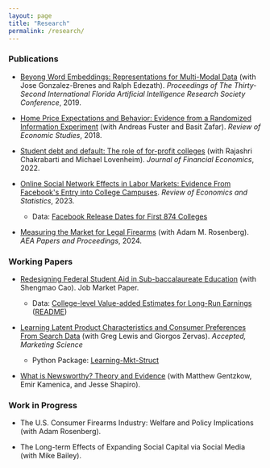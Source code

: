 ```yaml
---
layout: page
title: "Research"
permalink: /research/
---
```


### Publications

- [Beyong Word Embeddings: Representations for Multi-Modal Data](https://www.aaai.org/ocs/index.php/FLAIRS/FLAIRS19/paper/viewFile/18294/17411) (with Jose Gonzalez-Brenes and Ralph Edezath). _Proceedings of The Thirty-Second International Florida Artificial Intelligence Research Society Conference_, 2019.

- [Home Price Expectations and Behavior: Evidence from a Randomized Information Experiment](https://www.restud.com/paper/home-price-expectations-and-behavior-evidence-from-a-randomized-information-experiment/) (with Andreas Fuster and Basit Zafar). _Review of Economic Studies_, 2018.

- [Student debt and default: The role of for-profit colleges](https://www.sciencedirect.com/science/article/abs/pii/S0304405X21005250) (with Rajashri Chakrabarti and Michael Lovenheim). _Journal of Financial Economics_, 2022.

- [Online Social Network Effects in Labor Markets: Evidence From Facebook's Entry into College Campuses](https://direct.mit.edu/rest/article-abstract/doi/10.1162/rest_a_01354/116979/Online-Social-Network-Effects-in-Labor-Markets?redirectedFrom=fulltext). _Review of Economics and Statistics_, 2023.
	- Data: [Facebook Release Dates for First 874 Colleges](FB_introduction_dates_augmented.csv)

- [Measuring the Market for Legal Firearms](https://www.aeaweb.org/articles?id=10.1257/pandp.20241082) (with Adam M. Rosenberg). _AEA Papers and Proceedings_, 2024.

### Working Papers 

- [Redesigning Federal Student Aid in Sub-baccalaureate Education](https://papers.ssrn.com/sol3/papers.cfm?abstract_id=4300755) (with Shengmao Cao). Job Market Paper.
	- Data: [College-level Value-added Estimates for Long-Run Earnings](VA_ests.csv) ([README](VA_readme.txt))
- [Learning Latent Product Characteristics and Consumer Preferences From Search Data](https://papers.ssrn.com/sol3/papers.cfm?abstract_id=3858377) (with Greg Lewis and Giorgos Zervas). _Accepted, Marketing Science_ 
	- Python Package: [Learning-Mkt-Struct](https://github.com/luisarmona/learning-mkt-struct)

- [What is Newsworthy? Theory and Evidence](https://www.nber.org/papers/w32512) (with Matthew Gentzkow, Emir Kamenica, and Jesse Shapiro).

### Work in Progress

- The U.S. Consumer Firearms Industry: Welfare and Policy Implications (with Adam Rosenberg).

- The Long-term Effects of Expanding Social Capital via Social Media (with Mike Bailey).
 
